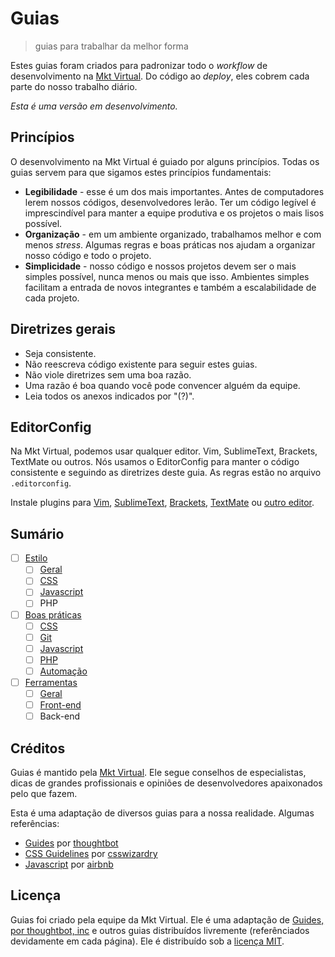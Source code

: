 # Guias
> guias para trabalhar da melhor forma

Estes guias foram criados para padronizar todo o *workflow* de desenvolvimento na [Mkt Virtual](http://mktvirtual.com.br/). Do código ao *deploy*, eles cobrem cada parte do nosso trabalho diário.

*Esta é uma versão em desenvolvimento.*

## Princípios

O desenvolvimento na Mkt Virtual é guiado por alguns princípios. Todas os guias servem para que sigamos estes princípios fundamentais:

- **Legibilidade** - esse é um dos mais importantes. Antes de computadores lerem nossos códigos, desenvolvedores lerão. Ter um código legível é imprescindível para manter a equipe produtiva e os projetos o mais lisos possível.
- **Organização** - em um ambiente organizado, trabalhamos melhor e com menos *stress*. Algumas regras e boas práticas nos ajudam a organizar nosso código e todo o projeto.
- **Simplicidade** - nosso código e nossos projetos devem ser o mais simples possível, nunca menos ou mais que isso. Ambientes simples facilitam a entrada de novos integrantes e também a escalabilidade de cada projeto.

## Diretrizes gerais

- Seja consistente.
- Não reescreva código existente para seguir estes guias.
- Não viole diretrizes sem uma boa razão.
- Uma razão é boa quando você pode convencer alguém da equipe.
- Leia todos os anexos indicados por "(?)".

## EditorConfig

Na Mkt Virtual, podemos usar qualquer editor. Vim, SublimeText, Brackets, TextMate ou outros. Nós usamos o EditorConfig para manter o código consistente e seguindo as diretrizes deste guia. As regras estão no arquivo `.editorconfig`.

Instale plugins para [Vim](https://github.com/editorconfig/editorconfig-vim#readme), [SublimeText](https://github.com/sindresorhus/editorconfig-sublime#readme), [Brackets](https://github.com/kidwm/brackets-editorconfig/), [TextMate](https://github.com/Mr0grog/editorconfig-textmate#readme) ou [outro editor](http://editorconfig.org/#download).

## Sumário

- [ ] [Estilo](https://github.com/mktvirtual/guias/tree/master/estilo)
    - [ ] [Geral](https://github.com/mktvirtual/guias/tree/master/estilo/geral)
    - [ ] [CSS](https://github.com/mktvirtual/guias/tree/master/estilo/CSS)
    - [ ] [Javascript](https://github.com/mktvirtual/guias/tree/master/estilo/javascript)
    - [ ] PHP

- [ ] [Boas práticas](https://github.com/mktvirtual/guias/tree/master/boas-praticas)
    - [ ] [CSS](https://github.com/mktvirtual/guias/tree/master/boas-praticas/CSS)
    - [ ] [Git](https://github.com/mktvirtual/guias/tree/master/boas-praticas/git)
    - [ ] [Javascript](https://github.com/mktvirtual/guias/tree/master/boas-praticas/javascript)
    - [ ] [PHP](https://github.com/mktvirtual/guias/tree/master/boas-praticas/php)
    - [ ] [Automação](https://github.com/mktvirtual/guias/tree/master/boas-praticas/automacao)

- [ ] [Ferramentas](https://github.com/mktvirtual/guias/tree/master/ferramentas)
    - [ ] [Geral](https://github.com/mktvirtual/guias/tree/master/ferramentas#geral)
    - [ ] [Front-end](https://github.com/mktvirtual/guias/tree/master/ferramentas#front-end)
    - [ ] Back-end

## Créditos

Guias é mantido pela [Mkt Virtual](http://mktvirtual.com.br/). Ele segue conselhos de especialistas, dicas de grandes profissionais e opiniões de desenvolvedores apaixonados pelo que fazem.

Esta é uma adaptação de diversos guias para a nossa realidade. Algumas referências:

- [Guides](https://github.com/thoughtbot/guides) por [thoughtbot](https://github.com/thoughtbot)
- [CSS Guidelines](https://github.com/csswizardry/CSS-Guidelines) por [csswizardry](https://github.com/csswizardry)
- [Javascript](https://github.com/airbnb/javascript) por [airbnb](https://github.com/airbnb)

## Licença

Guias foi criado pela equipe da Mkt Virtual. Ele é uma adaptação de [Guides, por thoughtbot, inc](https://github.com/thoughtbot/guides) e outros guias distribuídos livremente (referênciados devidamente em cada página). Ele é distribuído sob a [licença MIT](https://github.com/mktvirtual/guias/tree/master/LICENSE).
